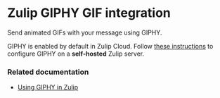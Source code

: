 # Zulip GIPHY GIF integration

Send animated GIFs with your message using GIPHY.

GIPHY is enabled by default in Zulip Cloud. Follow
[these instructions][configure-giphy] to configure GIPHY on a
**self-hosted** Zulip server.

### Related documentation

* [Using GIPHY in Zulip][help-center-giphy]

[help-center-giphy]: /help/animated-gifs-from-giphy
[configure-giphy]: https://zulip.readthedocs.io/en/latest/production/giphy-gif-integration.html
